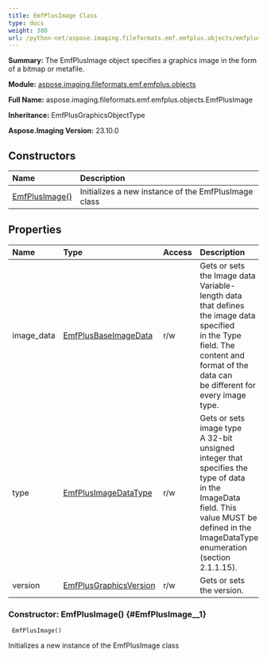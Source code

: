 ```yaml
---
title: EmfPlusImage Class
type: docs
weight: 380
url: /python-net/aspose.imaging.fileformats.emf.emfplus.objects/emfplusimage/
---
```


**Summary:** The EmfPlusImage object specifies a graphics image in the form of a bitmap or metafile.

**Module:** [aspose.imaging.fileformats.emf.emfplus.objects](/imaging/python-net/aspose.imaging.fileformats.emf.emfplus.objects/)

**Full Name:** aspose.imaging.fileformats.emf.emfplus.objects.EmfPlusImage

**Inheritance:** EmfPlusGraphicsObjectType

**Aspose.Imaging Version:** 23.10.0

## **Constructors**
| **Name** | **Description** |
| :- | :- |
| [EmfPlusImage()](#EmfPlusImage__1) | Initializes a new instance of the EmfPlusImage class |
## **Properties**
| **Name** | **Type** | **Access** | **Description** |
| :- | :- | :- | :- |
| image_data | [EmfPlusBaseImageData](/imaging/python-net/aspose.imaging.fileformats.emf.emfplus.objects/emfplusbaseimagedata) | r/w | Gets or sets the Image data<br/>            Variable-length data that defines the image data specified <br/>            in the Type field. The content and format of the data can <br/>            be different for every image type. |
| type | [EmfPlusImageDataType](/imaging/python-net/aspose.imaging.fileformats.emf.emfplus.consts/emfplusimagedatatype/) | r/w | Gets or sets image type <br/>            A 32-bit unsigned integer that specifies the type of data <br/>            in the ImageData field. This value MUST be defined in the <br/>            ImageDataType enumeration (section 2.1.1.15). |
| version | [EmfPlusGraphicsVersion](/imaging/python-net/aspose.imaging.fileformats.emf.emfplus.objects/emfplusgraphicsversion) | r/w | Gets or sets the version. |


### Constructor: EmfPlusImage() {#EmfPlusImage__1}


```
 EmfPlusImage() 
```

Initializes a new instance of the EmfPlusImage class

